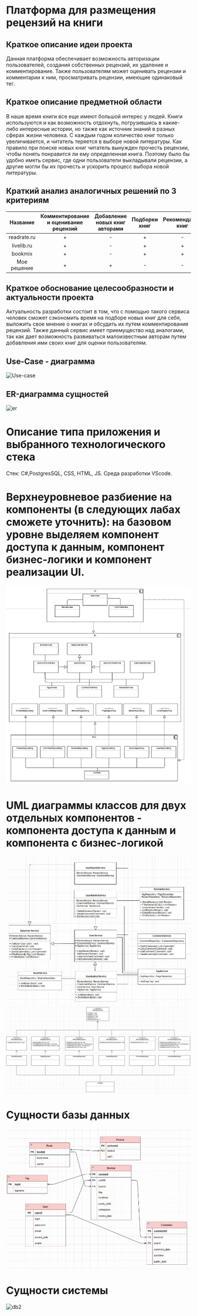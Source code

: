 
# Платформа для размещения рецензий на книги

## Краткое описание идеи проекта
Данная платформа обеспечивает возможность авторизации пользователей, создания собственных рецензий, их удаление и комментирование. Также пользователям может оценивать рецензии и комментарии к ним, просматривать рецензии, имеющие одинаковый тег.

## Краткое описание предметной области
В наше время книги все еще имеют большой интерес у людей. Книги используются и как возможность отдохнуть, погрузившись 
в какие-либо интересные истории, но также как источник знаний в разных сферах жизни человека. С каждым годом количество книг только увеличивается, и читатель теряется в выборе новой литературы.
Как правило при поиске новых книг читатель вынужден прочесть рецензии, чтобы понять понравится ли ему определенная книга. Поэтому было бы удобно иметь сервис, где одни пользователи выкладывали рецензии, а другие 
могли бы их прочесть и ускорить процесс выбора новой литературы.

## Краткий анализ аналогичных решений по 3 критериям
|    Название    |Комментирование и оценивание рецензий|Добавление новых книг авторами|Подборки книг|Рекомендации книг|
|:--------------:|:-----------------------------------:|:----------------------------:|:-----------:|:---------------:|
|readrate.ru     |                  +                  |              -               |     +       |       -         |
|livelib.ru      |                  +                  |              -               |     +       |       +         |
|bookmix         |                  +                  |              -               |     +       |       +         |
|Мое решение     |                  +                  |              +               |     -       |       -         |



## Краткое обоснование целесообразности и актуальности проекта
Актуальность разработки состоит в том, что с помощью такого сервиса человек сможет сэкономить время на подборе новых книг для себя,
выложить свое мнение о книгах и обсудить их путем комментирования рецензий. Также данный сервис имеет приемущество над аналогами, так как дает возможность развиваться малоизвестным авторам путем добавления ими своих книг для оценки пользователям.
## Use-Case - диаграмма
![Use-case](https://github.com/twhvee/db/blob/main/use-case.jpg)

## ER-диаграмма сущностей
![er](https://github.com/twhvee/db/blob/main/er.jpg)


# Описание типа приложения и выбранного технологического стека
Стек: C#,PostgresSQL, CSS, HTML, JS.
Среда разработки VScode.

# Верхнеуровневое разбиение на компоненты (в следующих лабах сможете уточнить): на базовом уровне выделяем компонент доступа к данным, компонент бизнес-логики и компонент реализации UI.
![component](component.jpg)


# UML диаграммы классов для двух отдельных компонентов - компонента доступа к данным и компонента с бизнес-логикой
![bl](bl.jpg)
![dal](dal.jpg)

# Cущности базы данных

![db1](db.jpg)

# Cущности системы

![db2](db2.jpg.jpg)
